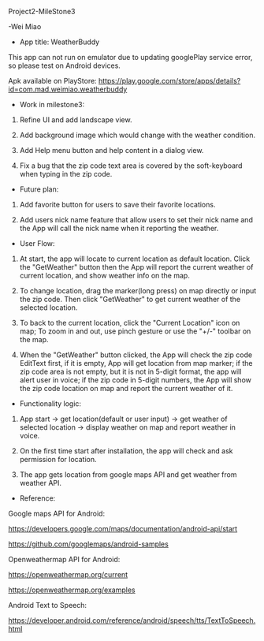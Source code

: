 Project2-MileStone3

-Wei Miao

- App title: WeatherBuddy

This app can not run on emulator due to updating googlePlay service error, so please test on Android devices.

Apk available on PlayStore: https://play.google.com/store/apps/details?id=com.mad.weimiao.weatherbuddy

- Work in milestone3:

1. Refine UI and add landscape view.

2. Add background image which would change with the weather condition.

3. Add Help menu button and help content in a dialog view.

4. Fix a bug that the zip code text area is covered by the soft-keyboard when typing in the zip code.

- Future plan:

1. Add favorite button for users to save their favorite locations.

2. Add users nick name feature that allow users to set their nick name and the App will call the nick name when it reporting the weather.

- User Flow:

1. At start, the app will locate to current location as default location. Click the "GetWeather" button then the App will report the current weather of current location, and show weather info on the map.

2. To change location, drag the marker(long press) on map directly or input the zip code. Then click "GetWeather" to get current weather of the selected location.

3. To back to the current location, click the "Current Location" icon on map; To zoom in and out, use pinch gesture or use the "+/-" toolbar on the map.

4. When the "GetWeather" button clicked, the App will check the zip code EditText first, if it is empty, App will get location from map marker; if the zip code area is not empty, but it is not in 5-digit format, the app will alert user in voice; if the zip code in 5-digit numbers, the App will show the zip code location on map and report the current weather of it.

- Functionality logic:

1. App start -> get location(default or user input) -> get weather of selected location -> display weather on map and report weather in voice.

2. On the first time start after installation, the app will check and ask permission for location.

3. The app gets location from google maps API and get weather from weather API.

- Reference:

Google maps API for Android:

https://developers.google.com/maps/documentation/android-api/start

https://github.com/googlemaps/android-samples

Openweathermap API for Android:

https://openweathermap.org/current

https://openweathermap.org/examples

Android Text to Speech:

https://developer.android.com/reference/android/speech/tts/TextToSpeech.html
